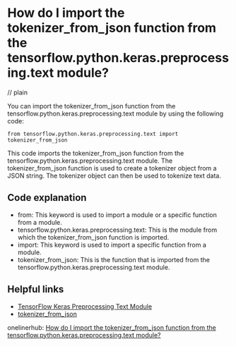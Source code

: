 # How do I import the tokenizer_from_json function from the tensorflow.python.keras.preprocessing.text module?
// plain

You can import the tokenizer_from_json function from the tensorflow.python.keras.preprocessing.text module by using the following code:

```
from tensorflow.python.keras.preprocessing.text import tokenizer_from_json
```

This code imports the tokenizer_from_json function from the tensorflow.python.keras.preprocessing.text module. The tokenizer_from_json function is used to create a tokenizer object from a JSON string. The tokenizer object can then be used to tokenize text data.

## Code explanation


- from: This keyword is used to import a module or a specific function from a module.
- tensorflow.python.keras.preprocessing.text: This is the module from which the tokenizer_from_json function is imported.
- import: This keyword is used to import a specific function from a module.
- tokenizer_from_json: This is the function that is imported from the tensorflow.python.keras.preprocessing.text module.

## Helpful links

- [TensorFlow Keras Preprocessing Text Module](https://www.tensorflow.org/api_docs/python/tf/keras/preprocessing/text)
- [tokenizer_from_json](https://www.tensorflow.org/api_docs/python/tf/keras/preprocessing/text/tokenizer_from_json)

onelinerhub: [How do I import the tokenizer_from_json function from the tensorflow.python.keras.preprocessing.text module?](https://onelinerhub.com/python-tensorflow/how-do-i-import-the-tokenizer-from-json-function-from-the-tensorflow-python-keras-preprocessing-text-module)
